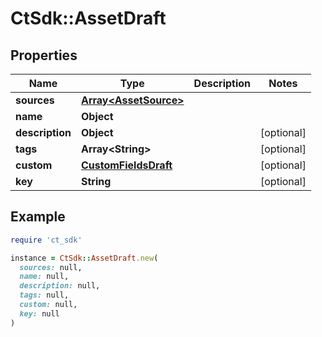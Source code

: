 # CtSdk::AssetDraft

## Properties

| Name | Type | Description | Notes |
| ---- | ---- | ----------- | ----- |
| **sources** | [**Array&lt;AssetSource&gt;**](AssetSource.md) |  |  |
| **name** | **Object** |  |  |
| **description** | **Object** |  | [optional] |
| **tags** | **Array&lt;String&gt;** |  | [optional] |
| **custom** | [**CustomFieldsDraft**](CustomFieldsDraft.md) |  | [optional] |
| **key** | **String** |  | [optional] |

## Example

```ruby
require 'ct_sdk'

instance = CtSdk::AssetDraft.new(
  sources: null,
  name: null,
  description: null,
  tags: null,
  custom: null,
  key: null
)
```

